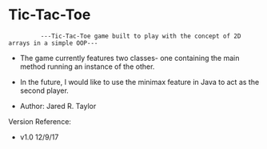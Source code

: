 # Tic-Tac-Toe

             ---Tic-Tac-Toe game built to play with the concept of 2D arrays in a simple OOP---

* The game currently features two classes- one containing the main method running an instance of the other.

* In the future, I would like to use the minimax feature in Java to act as the second player.

* Author: Jared R. Taylor

Version Reference:

* v1.0 12/9/17
